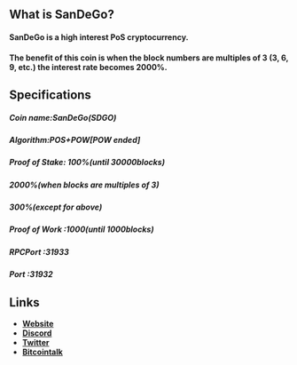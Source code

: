 ## What is SanDeGo?
#### SanDeGo is a high interest PoS cryptocurrency.
#### The benefit of this coin is when the block numbers are multiples of 3 (3, 6, 9, etc.) the interest rate becomes 2000%.

## Specifications
##### Coin name:SanDeGo(SDGO)
##### Algorithm:POS+POW[POW ended]
##### Proof of Stake: 100%(until 30000blocks)
##### 2000%(when blocks are multiples of 3)
##### 300%(except for above)
##### Proof of Work :1000(until 1000blocks)
##### RPCPort :31933
##### Port :31932

## Links
- **[Website](http://www.sandego.net)**
- **[Discord](https://discord.gg/TArGVTq)**
- **[Twitter](https://twitter.com/SandegoDevs)**
- **[Bitcointalk](https://bitcointalk.org/index.php?topic=3409744.0)**
